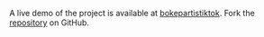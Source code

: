 A live demo of the project is available at [bokepartistiktok](https://bokepartistiktok.pages.dev).
Fork the [repository](https://github.com/untaokeroa) on GitHub.